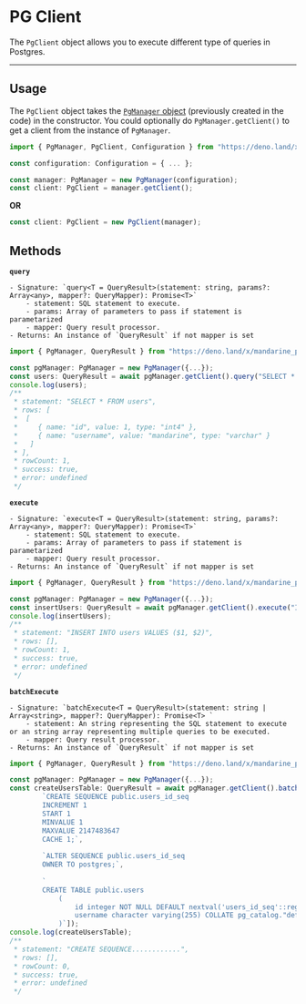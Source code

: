 # PG Client
The `PgClient` object allows you to execute different type of queries in Postgres.

---------

## Usage
The `PgClient` object takes the [`PgManager` object](/docs/v2.1.5/pg-driver/pgmanager) (previously created in the code) in the constructor. You could optionally do `PgManager.getClient()` to get a client from the instance of `PgManager`.

```typescript
import { PgManager, PgClient, Configuration } from "https://deno.land/x/mandarine_postgres@v2.1.5/ts-src/mod.ts";

const configuration: Configuration = { ... };

const manager: PgManager = new PgManager(configuration);
const client: PgClient = manager.getClient();
```
**OR**
```typescript
const client: PgClient = new PgClient(manager);
```

## Methods

**`query`**  

    - Signature: `query<T = QueryResult>(statement: string, params?: Array<any>, mapper?: QueryMapper): Promise<T>`
        - statement: SQL statement to execute.
        - params: Array of parameters to pass if statement is parametarized
        - mapper: Query result processor.
    - Returns: An instance of `QueryResult` if not mapper is set

```typescript
import { PgManager, QueryResult } from "https://deno.land/x/mandarine_postgres@v2.1.5/ts-src/mod.ts";

const pgManager: PgManager = new PgManager({...});
const users: QueryResult = await pgManager.getClient().query("SELECT * FROM users");
console.log(users);
/**
 * statement: "SELECT * FROM users",
 * rows: [
 *  [
 *     { name: "id", value: 1, type: "int4" },
 *     { name: "username", value: "mandarine", type: "varchar" }
 *   ]
 * ],
 * rowCount: 1,
 * success: true,
 * error: undefined
 */
```

**`execute`**  

    - Signature: `execute<T = QueryResult>(statement: string, params?: Array<any>, mapper?: QueryMapper): Promise<T>`
        - statement: SQL statement to execute.
        - params: Array of parameters to pass if statement is parametarized
        - mapper: Query result processor.
    - Returns: An instance of `QueryResult` if not mapper is set

```typescript
import { PgManager, QueryResult } from "https://deno.land/x/mandarine_postgres@v2.1.5/ts-src/mod.ts";

const pgManager: PgManager = new PgManager({...});
const insertUsers: QueryResult = await pgManager.getClient().execute("INSERT INTO users VALUES ($1, $2)", [1, 'mandarine']);
console.log(insertUsers);
/**
 * statement: "INSERT INTO users VALUES ($1, $2)",
 * rows: [],
 * rowCount: 1,
 * success: true,
 * error: undefined
 */
```

**`batchExecute`**  

    - Signature: `batchExecute<T = QueryResult>(statement: string | Array<string>, mapper?: QueryMapper): Promise<T> `
        - statement: An string representing the SQL statement to execute or an string array representing multiple queries to be executed.
        - mapper: Query result processor.
    - Returns: An instance of `QueryResult` if not mapper is set

```typescript
import { PgManager, QueryResult } from "https://deno.land/x/mandarine_postgres@v2.1.5/ts-src/mod.ts";

const pgManager: PgManager = new PgManager({...});
const createUsersTable: QueryResult = await pgManager.getClient().batchExecute([
        `CREATE SEQUENCE public.users_id_seq
        INCREMENT 1
        START 1
        MINVALUE 1
        MAXVALUE 2147483647
        CACHE 1;`,
        
        `ALTER SEQUENCE public.users_id_seq
        OWNER TO postgres;`,
        
        `
        CREATE TABLE public.users
            (
                id integer NOT NULL DEFAULT nextval('users_id_seq'::regclass),
                username character varying(255) COLLATE pg_catalog."default",
            )`]);
console.log(createUsersTable);
/**
 * statement: "CREATE SEQUENCE............",
 * rows: [],
 * rowCount: 0,
 * success: true,
 * error: undefined
 */
```